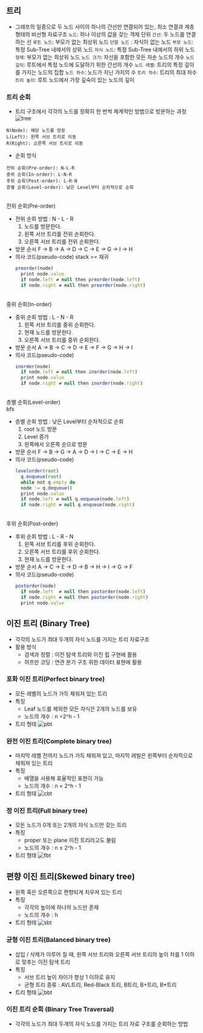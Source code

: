 ## 트리
- 그래프의 일종으로 두 노드 사이의 하나의 간선만 연결되어 있는, 최소 연결과 계층 형태의 비선형 자료구조
`노드`: 하나 이상의 값을 갖는 객체 단위
`간선`: 두 노드를 연결하는 선
`루트 노드`: 부모가 없는 최상위 노드
`단말 노드` : 자식이 없는 노드
`부모 노드`: 특정 Sub-Tree 내에서의 상위 노드
`자식 노드`: 특정 Sub-Tree 내에서의 하위 노드
`형제`: 부모가 없는 최상위 노드
`노드 크기`: 자신을 포함한 모든 자손 노드의 개수
`노드 깊이`: 루트에서 특정 노드에 도달하기 위한 간선의 개수
`노드 레벨`: 트리의 특정 깊이를 가지는 노드의 집합
`노드 차수`: 노드가 지닌 가지의 수
`트리 차수`: 트리의 최대 차수
`트리 높이`: 루트 노드에서 가장 깊숙이 있는 노드의 깊이

### 트리 순회 
- 트리 구조에서 각각의 노드를 정확히 한 번씩 체계적인 방법으로 방문하는 과정
![tree](https://user-images.githubusercontent.com/60960130/136813067-bb807e90-d613-447d-99cc-7cb0cd50c0f4.png)
```
N(Node): 해당 노드를 방문
L(Left): 왼쪽 서브 트리로 이동
R(Right): 오른쪽 서브 트리로 이동
```
- 순회 방식
```
전위 순회(Pre-order): N-L-R
중위 순회(In-order): L-N-R
후위 순회(Post-order): L-R-N
층별 순회(Level-order): 낮은 Level부터 순차적으로 순회
```

<br>전위 순회(Pre-order)</br>

- 전위 순회 방법 : N - L - R
  1. 노드를 방문한다.
  2. 왼쪽 서브 트리를 전위 순회한다.
  3. 오른쪽 서브 트리를 전위 순회한다.
- 방문 순서
  F → B → A → D → C → E → G → I → H
- 의사 코드(pseudo-code)
  stack == 재귀
  ```js
  preorder(node) 
	print node.value
	if node.left ≠ null then preorder(node.left) 
	if node.right ≠ null then preorder(node.right)
  ```

<br>중위 순회(In-order)</br>

- 중위 순회 방법 : L - N - R
  1. 왼쪽 서브 트리를 중위 순회한다.
  2. 현재 노드를 방문한다.
  3. 오른쪽 서브 트리를 중위 순회한다.
- 방문 순서
  A → B → C → D → E → F → G → H → I
- 의사 코드(pseudo-code)
  ```js
  inorder(node)
	if node.left ≠ null then inorder(node.left) 
	print node.value
	if node.right ≠ null then inorder(node.right)
  ```

<br>층별 순회(Level-order)</br> bfs

- 층별 순회 방법 : 낮은 Level부터 순차적으로 순회
  1. root 노드 방문
  2. Level 증가
  3. 왼쪽에서 오른쪽 순으로 방문
- 방문 순서
  F → B → G → A → D → I → C → E → H
- 의사 코드(pseudo-code)
  ```js
  levelorder(root)
    q.enqueue(root)
    while not q.empty do
    node := q.dequeue() 
    print node.value
    if node.left ≠ null q.enqueue(node.left) 
    if node.right ≠ null q.enqueue(node.right)
  ```

<br>후위 순회(Post-order)</br>

- 후위 순회 방법 : L - R - N
  1. 왼쪽 서브 트리를 후위 순회한다.
  2. 오른쪽 서브 트리를 후위 순회한다.
  3. 현재 노드를 방문한다.
- 방문 순서
  A → C → E → D → B → H → I → G → F
- 의사 코드(pseudo-code)
  ```js
  postorder(node)
	if node.left  ≠ null then postorder(node.left) 
	if node.right ≠ null then postorder(node.right) 
	print node.value
  ```

## 이진 트리 (Binary Tree)
- 각각의 노드가 최대 두개의 자식 노드를 가지는 트리 자료구조
- 활용 방식
  - 검색과 정렬 : 이전 탐색 트리와 이진 힙 구현에 활용
  - 허프만 코딩 : 연관 분기 구조 위한 데이터 표현에 활용

### 포화 이진 트리(Perfect binary tree)
- 모든 레벨의 노드가 가득 채워져 있는 트리
- 특징
  - Leaf 노드를 제외한 모든 자식은 2개의 노드를 보유
  - 노드의 개수 : n =2^h - 1
- 트리 형태
  ![pbt](https://user-images.githubusercontent.com/60960130/136816709-7c2a4ebe-276c-4d9f-a056-ad24d7c2225b.PNG)

### 완전 이진 트리(Complete binary tree)
- 마지막 레벨 전까지 노드가 가득 채워져 있고, 마지막 레빌은 왼쪽부터 순차적으로 채워져 있는 트리
- 특징
  - 배열을 사용해 효율적인 표현이 가능
  - 노드의 개수 : n < 2^h - 1
- 트리 형태
  ![cbt](https://user-images.githubusercontent.com/60960130/136816818-12de0a99-d742-4604-810e-ad227035ca8b.PNG)

### 정 이진 트리(Full binary tree)
- 모든 노드가 0개 또는 2개의 자식 노드만 갖는 트리
- 특징
  - proper 또는 plane 이진 트리라고도 불림
  - 노드의 개수 : n ≤ 2^h - 1
- 트리 형태
  ![fbt](https://user-images.githubusercontent.com/60960130/136816987-259edbe4-306d-408c-9d36-92b9828507d7.PNG)

## 편향 이진 트리(Skewed binary tree)
- 왼쪽 혹은 오른쪽으로 편향되게 치우져 있는 트리
- 특징
  - 각각의 높이에 하나의 노드만 존재
  - 노드의 개수 : h
- 트리 형태
  ![sbt](https://user-images.githubusercontent.com/60960130/136817628-d9b180ca-922e-489c-bbfa-f11325ba2f55.PNG)

### 균형 이진 트리(Balanced binary tree)
- 삽입 / 삭제가 이루어 질 때, 왼쪽 서브 트리와 오른쪽 서브 트리의 높이 차를 1 이하로 맞추는 이진 탐색 트리
- 특징
  - 서브 트리 높이 차이가 항상 1 이하로 유지
  - 균형 트리 종류 : AVL트리, Red-Black 트리, B트리, B+트리, B*트리
- 트리 형태
  ![bbt](https://user-images.githubusercontent.com/60960130/136818075-3672e4ad-27db-4dfb-9cbf-b13454e256d7.PNG)

### 이진 트리 순회 (Binary Tree Traversal)
- 각각의 노드가 최대 두개의 자식 노드를 가지는 트리 자료 구조를 순회하는 방법

